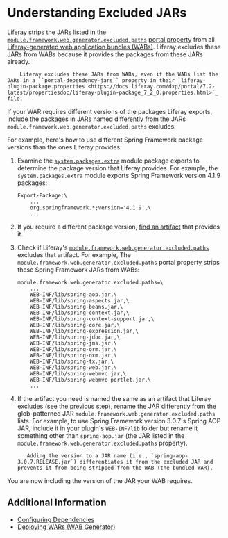 # Understanding Excluded JARs

Liferay strips the JARs listed in the [`module.framework.web.generator.excluded.paths`](https://docs.liferay.com/dxp/portal/7.2-latest/propertiesdoc/portal.properties.html#Module%20Framework) [portal property](../../../installation-and-upgrades/reference/portal-properties.md) from all [Liferay-generated web application bundles \(WABs\)](../../reference/deploying-wars-wab-generator.md). Liferay excludes these JARs from WABs because it provides the packages from these JARs already.

```note::
    Liferay excludes these JARs from WABs, even if the WABs list the JARs in a ``portal-dependency-jars`` property in their `liferay-plugin-package.properties <https://docs.liferay.com/dxp/portal/7.2-latest/propertiesdoc/liferay-plugin-package_7_2_0.properties.html>`_ file.
```

If your WAR requires different versions of the packages Liferay exports, include the packages in JARs named differently from the JARs `module.framework.web.generator.excluded.paths` excludes.

For example, here's how to use different Spring Framework package versions than the ones Liferay provides:

1. Examine the [`system.packages.extra`](https://github.com/liferay/liferay-portal/blob/7.3.3-ga4/modules/core/portal-bootstrap/system.packages.extra.bnd) module package exports to determine the package version that Liferay provides. For example, the `system.packages.extra` module exports Spring Framework version 4.1.9 packages:

    ```
    Export-Package:\
        ...
        org.springframework.*;version='4.1.9',\
        ...
    ```

1. If you require a different package version, [find an artifact](../fundamentals/configuring-dependencies/finding-artifacts.md) that provides it.

1. Check if Liferay's [`module.framework.web.generator.excluded.paths`](https://docs.liferay.com/dxp/portal/7.2-latest/propertiesdoc/portal.properties.html#Module%20Framework) excludes that artifact. For example, The `module.framework.web.generator.excluded.paths` portal property strips these Spring Framework JARs from WABs:

    ```properties
    module.framework.web.generator.excluded.paths=\
        ...
        WEB-INF/lib/spring-aop.jar,\
        WEB-INF/lib/spring-aspects.jar,\
        WEB-INF/lib/spring-beans.jar,\
        WEB-INF/lib/spring-context.jar,\
        WEB-INF/lib/spring-context-support.jar,\
        WEB-INF/lib/spring-core.jar,\
        WEB-INF/lib/spring-expression.jar,\
        WEB-INF/lib/spring-jdbc.jar,\
        WEB-INF/lib/spring-jms.jar,\
        WEB-INF/lib/spring-orm.jar,\
        WEB-INF/lib/spring-oxm.jar,\
        WEB-INF/lib/spring-tx.jar,\
        WEB-INF/lib/spring-web.jar,\
        WEB-INF/lib/spring-webmvc.jar,\
        WEB-INF/lib/spring-webmvc-portlet.jar,\
        ...
    ```

1. If the artifact you need is named the same as an artifact that Liferay excludes (see the previous step), rename the JAR differently from the glob-patterned JAR `module.framework.web.generator.excluded.paths` lists. For example, to use Spring Framework version 3.0.7's Spring AOP JAR, include it in your plugin's `WEB-INF/lib` folder but rename it something other than `spring-aop.jar` (the JAR listed in the `module.framework.web.generator.excluded.paths` property).

    ```tip::
       Adding the version to a JAR name (i.e., `spring-aop-3.0.7.RELEASE.jar`) differentiates it from the excluded JAR and prevents it from being stripped from the WAB (the bundled WAR).
    ```

You are now including the version of the JAR your WAB requires.

## Additional Information

* [Configuring Dependencies](../fundamentals/configuring-dependencies.md)
* [Deploying WARs \(WAB Generator\)](./deploying-wars-wab-generator.md)